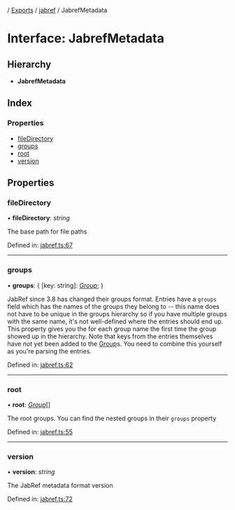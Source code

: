[](../README.md) / [Exports](../modules.md) / [jabref](../modules/jabref.md) / JabrefMetadata

# Interface: JabrefMetadata

## Hierarchy

* **JabrefMetadata**

## Index

### Properties

* [fileDirectory](jabref.jabrefmetadata.md#filedirectory)
* [groups](jabref.jabrefmetadata.md#groups)
* [root](jabref.jabrefmetadata.md#root)
* [version](jabref.jabrefmetadata.md#version)

## Properties

### fileDirectory

• **fileDirectory**: *string*

The base path for file paths

Defined in: [jabref.ts:67](https://github.com/retorquere/bibtex-parser/blob/master/jabref.ts#L67)

___

### groups

• **groups**: { [key: string]: [*Group*](jabref.group.md);  }

JabRef since 3.8 has changed their groups format. Entries have a `groups` field which has the names of the groups they belong to -- this name does not have to be unique in the groups hierarchy so if you
have multiple groups with the same name, it's not well-defined where the entries should end up. This property gives you the for each group name the first time the group showed up in the hierarchy. Note that
keys from the entries themselves have *not* yet been added to the [Group](jabref.group.md)s. You need to combine this yourself as you're parsing the entries.

Defined in: [jabref.ts:62](https://github.com/retorquere/bibtex-parser/blob/master/jabref.ts#L62)

___

### root

• **root**: [*Group*](jabref.group.md)[]

The root groups. You can find the nested groups in their `groups` property

Defined in: [jabref.ts:55](https://github.com/retorquere/bibtex-parser/blob/master/jabref.ts#L55)

___

### version

• **version**: *string*

The JabRef metadata format version

Defined in: [jabref.ts:72](https://github.com/retorquere/bibtex-parser/blob/master/jabref.ts#L72)
